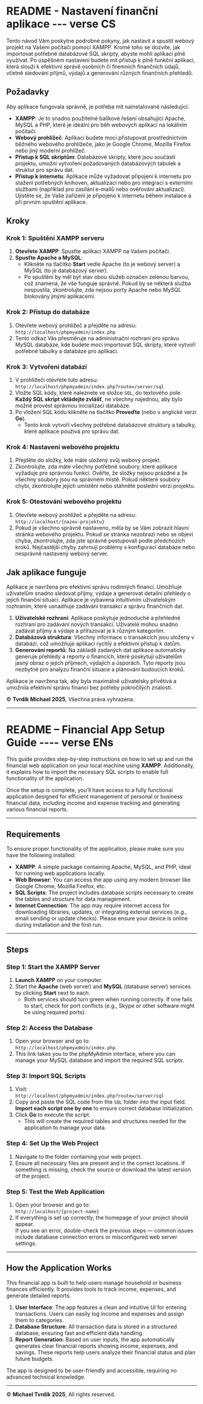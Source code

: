 # README - Nastavení finanční aplikace --- verse CS 

Tento návod Vám poskytne podrobné pokyny, jak nastavit a spustit webový projekt na Vašem počítači pomocí XAMPP. Kromě toho se dozvíte, jak importovat potřebné databázové SQL skripty, abyste mohli aplikaci plně využívat. Po úspěšném nastavení budete mít přístup k plně funkční aplikaci, která slouží k efektivní správě osobních či firemních finančních údajů, včetně sledování příjmů, výdajů a generování různých finančních přehledů.

## Požadavky

Aby aplikace fungovala správně, je potřeba mít nainstalované následující:

- **XAMPP**: Je to snadno použitelné balíkové řešení obsahující Apache, MySQL a PHP, které je ideální pro běh webových aplikací na lokálním počítači.
- **Webový prohlížeč**: Aplikaci budete moci přistupovat prostřednictvím běžného webového prohlížeče, jako je Google Chrome, Mozilla Firefox nebo jiný moderní prohlížeč.
- **Přístup k SQL skriptům**: Databázové skripty, které jsou součástí projektu, umožní vytvoření požadovaných databázových tabulek a struktur pro správu dat.
- **Přístup k internetu**: Aplikace může vyžadovat připojení k internetu pro stažení potřebných knihoven, aktualizací nebo pro integraci s externími službami (například pro zasílání e-mailů nebo ověřování aktualizací). Ujistěte se, že Vaše zařízení je připojeno k internetu během instalace a při prvním spuštění aplikace.

## Kroky

### Krok 1: Spuštění XAMPP serveru

1. **Otevřete XAMPP**: Spusťte aplikaci XAMPP na Vašem počítači.
2. **Spusťte Apache a MySQL**:
   - Klikněte na tlačítko **Start** vedle Apache (to je webový server) a MySQL (to je databázový server).
   - Po spuštění by měl být stav obou služeb označen zelenou barvou, což znamená, že vše funguje správně. Pokud by se některá služba nespustila, zkontrolujte, zda nejsou porty Apache nebo MySQL blokovány jinými aplikacemi.

### Krok 2: Přístup do databáze

1. Otevřete webový prohlížeč a přejděte na adresu:  
   `http://localhost/phpmyadmin/index.php`
2. Tento odkaz Vás přesměruje na administrační rozhraní pro správu MySQL databáze, kde budete moci importovat SQL skripty, které vytvoří potřebné tabulky a databáze pro aplikaci.

### Krok 3: Vytvoření databází

1. V prohlížeči otevřete tuto adresu:  
   `http://localhost/phpmyadmin/index.php?route=/server/sql`
2. Vložte SQL kódy, které naleznete ve složce `SQL`, do textového pole. **Každý SQL skript vkládejte zvlášť**, ne všechny najednou, aby bylo možné provést správnou inicializaci databáze.
3. Po vložení SQL kódu klikněte na tlačítko **Proveďte** (nebo v anglické verzi **Go**).
   - Tento krok vytvoří všechny potřebné databázové struktury a tabulky, které aplikace používá pro správu dat.

### Krok 4: Nastavení webového projektu

1. Přejděte do složky, kde máte uložený svůj webový projekt.
2. Zkontrolujte, zda máte všechny potřebné soubory, které aplikace vyžaduje pro správnou funkci. Ověřte, že složky nejsou prázdné a že všechny soubory jsou na správném místě. Pokud některé soubory chybí, zkontrolujte jejich umístění nebo stáhněte poslední verzi projektu.

### Krok 5: Otestování webového projektu

1. Otevřete webový prohlížeč a přejděte na adresu:  
   `http://localhost/{nazev-projektu}`
2. Pokud je všechno správně nastaveno, měla by se Vám zobrazit hlavní stránka webového projektu. Pokud se stránka nezobrazí nebo se objeví chyba, zkontrolujte, zda jste správně postupovali podle předchozích kroků. Nejčastější chyby zahrnují problémy s konfigurací databáze nebo nesprávně nastavený webový server.

## Jak aplikace funguje

Aplikace je navržena pro efektivní správu rodinných financí. Umožňuje uživatelům snadno sledovat příjmy, výdaje a generovat detailní přehledy o jejich finanční situaci. Aplikace je vybavena intuitivním uživatelským rozhraním, které usnadňuje zadávání transakcí a správu finančních dat.

1. **Uživatelské rozhraní**: Aplikace poskytuje jednoduché a přehledné rozhraní pro zadávání nových transakcí. Uživatelé mohou snadno zadávat příjmy a výdaje a přiřazovat je k různým kategoriím.
2. **Databázová struktura**: Všechny informace o transakcích jsou uloženy v databázi, což umožňuje aplikaci rychlý a efektivní přístup k datům. 
3. **Generování reportů**: Na základě zadaných dat aplikace automaticky generuje přehledy a reporty o financích, které poskytují uživatelům jasný obraz o jejich příjmech, výdajích a úsporách. Tyto reporty jsou nezbytné pro analýzu finanční situace a plánování budoucích kroků.

Aplikace je navržena tak, aby byla maximálně uživatelsky přívětivá a umožnila efektivní správu financí bez potřeby pokročilých znalostí.

&copy; **Tvrdík Michael 2025**, Všechna práva vyhrazena.

-------------------------------------------------------------------------------------------------------------------------------------------------------------------

# README – Financial App Setup Guide ---- verse ENs

This guide provides step-by-step instructions on how to set up and run the financial web application on your local machine using **XAMPP**. Additionally, it explains how to import the necessary SQL scripts to enable full functionality of the application.

Once the setup is complete, you’ll have access to a fully functional application designed for efficient management of personal or business financial data, including income and expense tracking and generating various financial reports.

---

## Requirements

To ensure proper functionality of the application, please make sure you have the following installed:

- **XAMPP**: A simple package containing Apache, MySQL, and PHP, ideal for running web applications locally.
- **Web Browser**: You can access the app using any modern browser like Google Chrome, Mozilla Firefox, etc.
- **SQL Scripts**: The project includes database scripts necessary to create the tables and structure for data management.
- **Internet Connection**: The app may require internet access for downloading libraries, updates, or integrating external services (e.g., email sending or update checks). Please ensure your device is online during installation and the first run.

---

## Steps

### Step 1: Start the XAMPP Server

1. **Launch XAMPP** on your computer.
2. Start the **Apache** (web server) and **MySQL** (database server) services by clicking **Start** next to each.
   - Both services should turn green when running correctly. If one fails to start, check for port conflicts (e.g., Skype or other software might be using required ports).

### Step 2: Access the Database

1. Open your browser and go to:  
   `http://localhost/phpmyadmin/index.php`
2. This link takes you to the phpMyAdmin interface, where you can manage your MySQL database and import the required SQL scripts.

### Step 3: Import SQL Scripts

1. Visit:  
   `http://localhost/phpmyadmin/index.php?route=/server/sql`
2. Copy and paste the SQL code from the `SQL` folder into the input field.  
   **Import each script one by one** to ensure correct database initialization.
3. Click **Go** to execute the script.
   - This will create the required tables and structures needed for the application to manage your data.

### Step 4: Set Up the Web Project

1. Navigate to the folder containing your web project.
2. Ensure all necessary files are present and in the correct locations. If something is missing, check the source or download the latest version of the project.

### Step 5: Test the Web Application

1. Open your browser and go to:  
   `http://localhost/{project-name}`
2. If everything is set up correctly, the homepage of your project should appear.  
   If you see an error, double-check the previous steps — common issues include database connection errors or misconfigured web server settings.

---

## How the Application Works

This financial app is built to help users manage household or business finances efficiently. It provides tools to track income, expenses, and generate detailed reports.

1. **User Interface**: The app features a clean and intuitive UI for entering transactions. Users can easily log income and expenses and assign them to categories.
2. **Database Structure**: All transaction data is stored in a structured database, ensuring fast and efficient data handling.
3. **Report Generation**: Based on user inputs, the app automatically generates clear financial reports showing income, expenses, and savings. These reports help users analyze their financial status and plan future budgets.

The app is designed to be user-friendly and accessible, requiring no advanced technical knowledge.

---

&copy; **Michael Tvrdík 2025**, All rights reserved.


